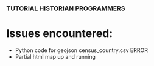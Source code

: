 ### TUTORIAL HISTORIAN PROGRAMMERS

# Issues encountered: 
- Python code for geojson census_country.csv ERROR
- Partial html map up and running 